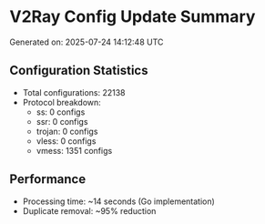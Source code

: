 # V2Ray Config Update Summary
Generated on: 2025-07-24 14:12:48 UTC

## Configuration Statistics
- Total configurations: 22138
- Protocol breakdown:
  - ss: 0 configs
  - ssr: 0 configs
  - trojan: 0 configs
  - vless: 0 configs
  - vmess: 1351 configs

## Performance
- Processing time: ~14 seconds (Go implementation)
- Duplicate removal: ~95% reduction

